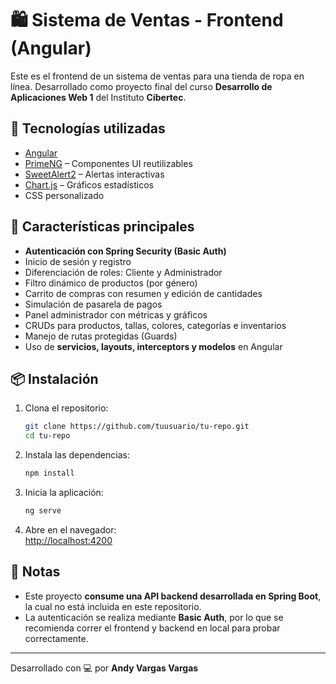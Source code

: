 # 🛍️ Sistema de Ventas - Frontend (Angular)

Este es el frontend de un sistema de ventas para una tienda de ropa en línea. Desarrollado como proyecto final del curso **Desarrollo de Aplicaciones Web 1** del Instituto **Cibertec**.

## 🚀 Tecnologías utilizadas

- [Angular](https://angular.io/)
- [PrimeNG](https://www.primefaces.org/primeng/) – Componentes UI reutilizables
- [SweetAlert2](https://sweetalert2.github.io/) – Alertas interactivas
- [Chart.js](https://www.chartjs.org/) – Gráficos estadísticos
- CSS personalizado

## 🔐 Características principales

- **Autenticación con Spring Security (Basic Auth)**
- Inicio de sesión y registro
- Diferenciación de roles: Cliente y Administrador
- Filtro dinámico de productos (por género)
- Carrito de compras con resumen y edición de cantidades
- Simulación de pasarela de pagos
- Panel administrador con métricas y gráficos
- CRUDs para productos, tallas, colores, categorías e inventarios
- Manejo de rutas protegidas (Guards)
- Uso de **servicios, layouts, interceptors y modelos** en Angular

## 📦 Instalación

1. Clona el repositorio:
   ```bash
   git clone https://github.com/tuusuario/tu-repo.git
   cd tu-repo
   ```

2. Instala las dependencias:
   ```bash
   npm install
   ```

3. Inicia la aplicación:
   ```bash
   ng serve
   ```

4. Abre en el navegador:  
   [http://localhost:4200](http://localhost:4200)

## 📌 Notas

- Este proyecto **consume una API backend desarrollada en Spring Boot**, la cual no está incluida en este repositorio.
- La autenticación se realiza mediante **Basic Auth**, por lo que se recomienda correr el frontend y backend en local para probar correctamente.

---

Desarrollado con 💻 por **Andy Vargas Vargas**
